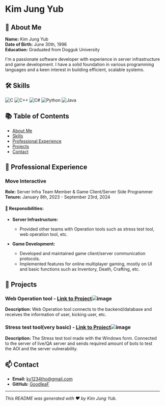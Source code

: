 # Kim Jung Yub

## 👋 About Me

**Name:** Kim Jung Yub  
**Date of Birth:** June 30th, 1996  
**Education:** Graduated from Dogguk University

I'm a passionate software developer with experience in server infrastructure and game development. I have a solid foundation in various programming languages and a keen interest in building efficient, scalable systems.

## 🛠️ Skills

![C](https://img.shields.io/badge/-C-A8B9CC?style=flat&logo=c&logoColor=white)
![C++](https://img.shields.io/badge/-C++-00599C?style=flat&logo=c%2B%2B&logoColor=white)
![C#](https://img.shields.io/badge/-C%23-239120?style=flat&logo=c-sharp&logoColor=white)
![Python](https://img.shields.io/badge/-Python-3776AB?style=flat&logo=python&logoColor=white)
![Java](https://img.shields.io/badge/-Java-007396?style=flat&logo=java&logoColor=white)

## 📚 Table of Contents
- [About Me](#-about-me)
- [Skills](#-skills)
- [Professional Experience](#-professional-experience)
- [Projects](#-projects)
- [Contact](#-contact)

## 💼 Professional Experience

### Move Interactive
**Role:** Server Infra Team Member & Game Client/Server Side Programmer  
**Tenure:** January 8th, 2023 - September 23rd, 2024

#### 🚀 Responsibilities:
- **Server Infrastructure:**
  - Provided other teams with Operation tools such as stress test tool, web operation tool, etc.
  
- **Game Development:**
  - Developed and maintained game client/server communication protocols.
  - Implemented features for online multiplayer gaming, mostly on UI and basic functions such as Inventory, Death, Crafting, etc.

## 🌟 Projects

### Web Operation tool - [Link to Project](https://github.com/GoodleaF/frontend)![image](https://github.com/user-attachments/assets/639a29b9-ab77-4d5b-9d0e-13a6e01cd685)

**Description:** Web Operation tool connects to the backend/database and receives the information of user, kicking user, etc.

### Stress test tool(very basic) - [Link to Project](https://github.com/GoodleaF/server-stressbot-example )![image](https://github.com/user-attachments/assets/4d90040c-d3e4-40ea-8641-76ed5e08627c)

**Description:** The Stress test tool made with the Windows form. Connected to the server of live/QA server and sends required amount of bots to test the AOI and the server vulnerability.

## 📫 Contact

- **Email:** [ky1234tho@gmail.com](mailto:ky1234tho@gmail.com)
- **GitHub:** [GoodleaF](https://github.com/GoodleaF)

---

*This README was generated with ❤️ by Kim Jung Yub.*
